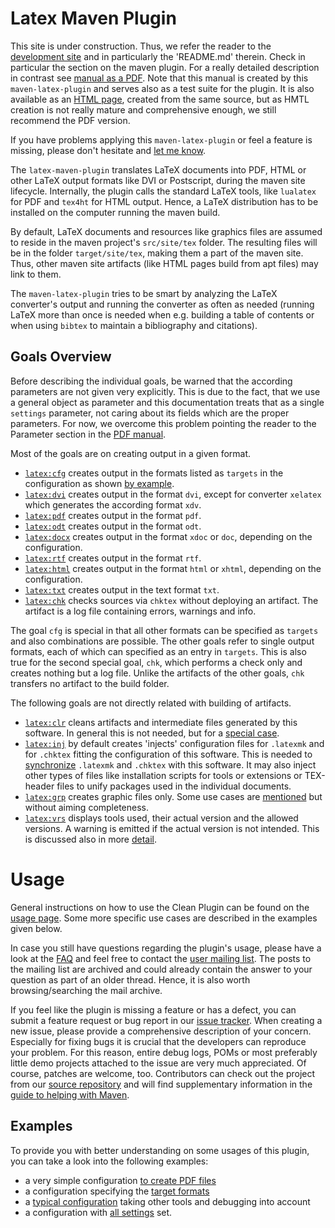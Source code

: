 <!-- markdownlint-disable no-trailing-spaces -->
<!-- markdownlint-disable no-inline-html -->

# Latex Maven Plugin

This site is under construction.
Thus, we refer the reader
to the [development site](https://github.com/Reissner/maven-latex-plugin)
and in particularly the 'README.md' therein.
Check in particular the section on the maven plugin. 
For a really detailed description in contrast see 
[manual as a PDF](http://www.simuline.eu/LatexMavenPlugin/manualLMP.pdf).
Note that this manual is created by this `maven-latex-plugin`
and serves also as a test suite for the plugin. 
It is also available as an [HTML page](http://www.simuline.eu/LatexMavenPlugin/manualLMP.html), 
created from the same source, 
but as HMTL creation is not really mature and comprehensive enough, 
we still recommend the PDF version.

If you have problems applying this `maven-latex-plugin`
or feel a feature is missing, please don't hesitate
and [let me know](mailto:rei3ner@arcor.de). 

The `latex-maven-plugin` translates LaTeX documents into PDF,
HTML or other LaTeX output formats like DVI or Postscript,
during the maven site lifecycle.
Internally, the plugin calls the standard LaTeX tools,
like `lualatex` for PDF and `tex4ht` for HTML output.
Hence, a LaTeX distribution has to be installed on the
computer running the maven build.

By default, LaTeX documents and resources like graphics files
are assumed to reside in the maven project's
`src/site/tex` folder.
The resulting files will be in the folder `target/site/tex`,
making them a part of the maven site.
Thus, other maven site artifacts (like HTML pages build from apt files)
may link to them.

The `maven-latex-plugin` tries to be smart
by analyzing the LaTeX converter's output and running the converter as often
as needed (running LaTeX more than once is needed when 
e.g. building a table of contents or when using `bibtex`
to maintain a bibliography and citations). 

## Goals Overview 

Before describing the individual goals, 
be warned that the according parameters are not given very explicitly. 
This is due to the fact, that we use a general object as parameter 
and this documentation treats that as a single `settings` parameter, 
not caring about its fields which are the proper parameters. 
For now, we overcome this problem 
pointing the reader to the Parameter section in the 
[PDF manual](http://www.simuline.eu/LatexMavenPlugin/manualLMP.pdf#chap:settings). 

Most of the goals are on creating output in a given format. 

- [`latex:cfg`](./cfg-mojo.html) creates output 
  in the formats listed as `targets` in the configuration 
  as shown [by example](./example_targets.html). 
- [`latex:dvi`](./dvi-mojo.html) creates output 
  in the format `dvi`, except for converter `xelatex` 
  which generates the according format `xdv`. 
- [`latex:pdf`](./pdf-mojo.html) creates output 
  in the format `pdf`. 
- [`latex:odt`](./odt-mojo.html) creates output 
  in the format `odt`. 
- [`latex:docx`](./docx-mojo.html) creates output 
  in the format `xdoc` or `doc`, depending on the configuration. 
- [`latex:rtf`](./rtf-mojo.html) creates output 
  in the format `rtf`. 
- [`latex:html`](./html-mojo.html) creates output 
  in the format `html` or `xhtml`, depending on the configuration. 
- [`latex:txt`](./txt-mojo.html) creates output 
  in the text format `txt`. 
- [`latex:chk`](./chk-mojo.html) checks sources via `chktex` 
  without deploying an artifact. 
  The artifact is a log file containing errors, warnings and info. 

The goal `cfg` is special in that all other formats can be specified 
as `targets` and also combinations are possible. 
The other goals refer to single output formats, 
each of which can specified as an entry in `targets`. 
This is also true for the second special goal, `chk`, 
which performs a check only and creates nothing but a log file. 
Unlike the artifacts of the other goals, 
`chk` transfers no artifact to the build folder. 

The following goals are not directly related with building of artifacts.  

- [`latex:clr`](./clr-mojo.html) cleans artifacts 
  and intermediate files generated by this software. 
  In general this is not needed, 
  but for a [special case](./example_clean.html). 
- [`latex:inj`](./inj-mojo.html) by default creates 'injects' configuration files 
  for `.latexmk` and for `.chktex` 
  fitting the configuration of this software. 
  This is needed to [synchronize](./example_inj.html) 
  `.latexmk` and `.chktex` with this software. 
  It may also inject other types of files like installation scripts for tools or extensions 
  or TEX-header files to unify packages used in the individual documents. 
- [`latex:grp`](./grp-mojo.html) creates graphic files only. 
  Some use cases are [mentioned](./example_grp.html) but without aiming completeness. 
- [`latex:vrs`](./vrs-mojo.html) displays tools used, 
  their actual version and the allowed versions. 
  A warning is emitted if the actual version is not intended. 
  This is discussed also in more [detail](./example_vrs.html). 


# Usage 

  General instructions on how to use the Clean Plugin can be found on the [usage page](./usage.html). 
  Some more specific use cases are described in the examples given below.

  In case you still have questions regarding the plugin's usage, 
  please have a look at the [FAQ](./faq.html) 
  and feel
  free to contact the [user mailing list](./mail-lists.html). 
  The posts to the mailing list are archived and could
  already contain the answer to your question 
  as part of an older thread. 
  Hence, it is also worth browsing/searching
  the mail archive.

  If you feel like the plugin is missing a feature or has a defect, you can submit a feature request or bug report in our
  [issue tracker](./issue-management.html). 
  When creating a new issue, 
  please provide a comprehensive description of your concern. 
  Especially for fixing bugs it is crucial 
  that the developers can reproduce your problem. 
  For this reason,
  entire debug logs, POMs or most preferably little demo projects attached to the issue are very much appreciated.
  Of course, patches are welcome, too. Contributors can check out the project from our
  [source repository](./scm.html) 
  and will find supplementary information in the
  [guide to helping with Maven](https://maven.apache.org/guides/development/guide-helping.html). 

  ## Examples 

  To provide you with better understanding 
  on some usages of this plugin, 
  you can take a look into the following examples: 

  - a very simple configuration 
   [to create PDF files](./example_simple.html)
  - a configuration specifying the [target formats](./example_targets.html)
  - a [typical configuration](./example_typical.html) 
    taking other tools and debugging into account <!-- TBD: correct and rework -->
  - a configuration with [all settings](./example_complex.html) set. 